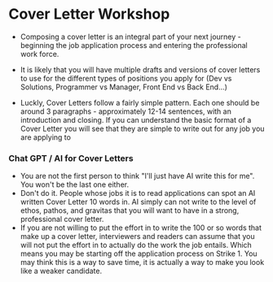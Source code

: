 # Cover Letter  Workshop

- Composing a cover letter is an integral part of your next journey - beginning the job application process and entering the professional work force.

- It is likely that you will have multiple drafts and versions of cover letters to use for the different types of positions you apply for (Dev vs Solutions, Programmer vs Manager, Front End vs Back End...)

- Luckly, Cover Letters follow a fairly simple pattern. Each one should be around 3 paragraphs - approximately 12-14 sentences, with an introduction and closing. If you can understand the  basic format of a Cover Letter you will see that they are simple to write out for any job you are applying to

### Chat GPT / AI for Cover Letters
- You are not the first person to think "I'll just have AI write this for me". You won't be the last one either.
- Don't do it. People whose jobs it is to read applications can spot an AI written Cover Letter 10 words in. AI simply can not write to the level of ethos, pathos, and gravitas that you will want to have in a strong, professional cover letter.
- If you are not willing to put the effort in to write the 100 or so words that make up a cover letter, interviewers and readers can assume that you will not put the effort in to actually do the work the job entails. Which means you may be starting off the application process on Strike 1. You may think this is a way to save time, it is actually a way to make you look like a weaker candidate.


